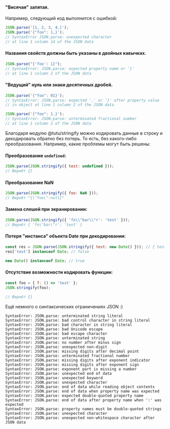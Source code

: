 #### "Висячая" запятая.

Например, следующий код выполнится с ошибкой:

```js
JSON.parse('[1, 2, 3, 4,]');
JSON.parse('{"foo": 1,}');
// SyntaxError JSON.parse: unexpected character
// at line 1 column 14 of the JSON data
```

#### Названия свойств должны быть указаны в двойных кавычках.

```js
JSON.parse("{'foo': 1}");
// SyntaxError: JSON.parse: expected property name or '}'
// at line 1 column 2 of the JSON data
```

#### "Ведущий" нуль или знаки десятичных дробей.

```js
JSON.parse('{"foo": 01}');
// SyntaxError: JSON.parse: expected ',' or '}' after property value
// in object at line 1 column 2 of the JSON data

JSON.parse('{"foo": 1.}');
// SyntaxError: JSON.parse: unterminated fractional number
// at line 1 column 2 of the JSON data
```

Благодаря модулю @tutu/stringify можно кодировать данные в строку и декодировать обратно без потерь. То есть, без какого-либо преобразования. Например, какие проблемы могут быть решены:

#### Преобразование `undefined`:

```js
JSON.parse(JSON.stringify({ test: undefined }));
// Вернёт {}
```

#### Преобразование NaN

```js
JSON.parse(JSON.stringify({ foo: NaN }));
// Вернёт "{\"foo\":null}"
```

#### Замена слешей при экранировании:

```js
JSON.parse(JSON.stringify({ 'fo\\"bar\\"r': 'test' }));
// Вернёт { 'fo\"bar\"r': 'test' }
```

#### Потеря "инстанса" объекта Date при декодировании:

```js
const res = JSON.parse(JSON.stringify({ test: new Date() })); // { test: '2022-08-16T13:04:28.698Z' }
res['test'] instanceof Date; // false

new Date() instanceof Date; // true
```

#### Отсутствие возможности кодировать функции:

```js
const foo = { f: () => 'test' };
JSON.stringify(foo);

// Вернёт {}
```

Ещё немного о синтаксических ограничениях JSON :)

```
SyntaxError: JSON.parse: unterminated string literal
SyntaxError: JSON.parse: bad control character in string literal
SyntaxError: JSON.parse: bad character in string literal
SyntaxError: JSON.parse: bad Unicode escape
SyntaxError: JSON.parse: bad escape character
SyntaxError: JSON.parse: unterminated string
SyntaxError: JSON.parse: no number after minus sign
SyntaxError: JSON.parse: unexpected non-digit
SyntaxError: JSON.parse: missing digits after decimal point
SyntaxError: JSON.parse: unterminated fractional number
SyntaxError: JSON.parse: missing digits after exponent indicator
SyntaxError: JSON.parse: missing digits after exponent sign
SyntaxError: JSON.parse: exponent part is missing a number
SyntaxError: JSON.parse: unexpected end of data
SyntaxError: JSON.parse: unexpected keyword
SyntaxError: JSON.parse: unexpected character
SyntaxError: JSON.parse: end of data while reading object contents
SyntaxError: JSON.parse: end of data when property name was expected
SyntaxError: JSON.parse: expected double-quoted property name
SyntaxError: JSON.parse: end of data after property name when ':' was expected
SyntaxError: JSON.parse: property names must be double-quoted strings
SyntaxError: JSON.parse: unexpected character
SyntaxError: JSON.parse: unexpected non-whitespace character after JSON data
```
